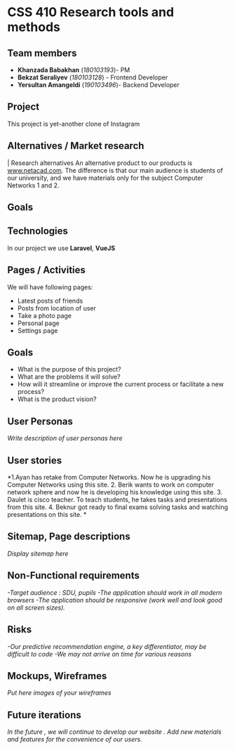 # CSS 410 Research tools and methods
## Team members
+ **Khanzada Babakhan** (*180103193*)- PM
+ **Bekzat Seraliyev** (*180103128*) - Frontend Developer 
+ **Yersultan Amangeldi** (*190103496*)- Backend Developer 

## Project
This project is yet-another clone of Instagram

## Alternatives / Market research
| Research alternatives
An alternative product to our products is www.netacad.com. The difference is that our main audience is students of our university, and we have materials only for the subject Computer Networks 1 and 2.


## Goals

## Technologies
In our project we use **Laravel**, **VueJS**

## Pages / Activities 
We will have following pages:
- Latest posts of friends
- Posts from location of user
- Take a photo page
- Personal page
- Settings page

## Goals
* What is the purpose of this project?
* What are the problems it will solve?
* How will it streamline or improve the current process or facilitate a new process?
* What is the product vision?

## User Personas
*Write description of user personas here*  

## User stories

*1.Ayan has retake from Computer Networks. Now he is upgrading his Computer Networks using this site.
 2. Berik wants to work on computer network sphere and now he is developing his knowledge using this site.
 3. Daulet is cisco teacher. To teach students, he takes tasks and presentations from this site.
 4. Beknur got ready to final exams solving tasks and watching presentations on this site.
*

## Sitemap, Page descriptions

*Display sitemap here*

## Non-Functional requirements
*-Target audience : SDU, pupils 
 -The application should work in all modern browsers
 -The application should be responsive (work well and look good on all screen sizes).*

## Risks
*-Our predictive recommendation engine, a key differentiator, may be difficult to code
-We may not arrive on time for various reasons*

## Mockups, Wireframes
*Put here images of your wireframes*

## Future iterations
*In the future , we will continue to develop our website . Add new materials and features for the convenience of our users.*
